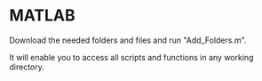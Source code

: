 # MATLAB

Download the needed folders and files and run "Add_Folders.m".

It will enable you to access all scripts and functions in any working directory.